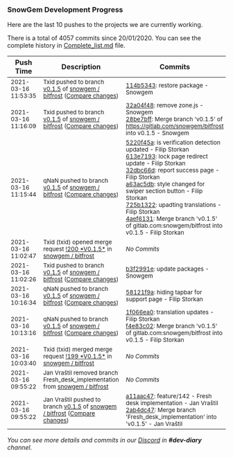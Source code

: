 
### SnowGem Development Progress

Here are the last 10 pushes to the projects we are currently working.

There is a total of 4057 commits since 20/01/2020. You can see the complete history in
 [Complete_list.md](Complete_list.md) file.

| Push Time | Description | Commits |
| --- | --- | --- |
| <sub>2021-03-16 11:53:35</sub> | <sub>Txid pushed to branch [v0\.1\.5](https://gitlab.com/snowgem/bitfrost/commits/v0.1.5) of [snowgem / bitfrost](https://gitlab.com/snowgem/bitfrost) ([Compare changes](https://gitlab.com/snowgem/bitfrost/compare/28be7bff604b0c130395245421f9a9e650d0c278...114b5343c34e406af963f6ebe0189124760edb9c))</sub> | <sub>[114b5343](https://gitlab.com/snowgem/bitfrost/-/commit/114b5343c34e406af963f6ebe0189124760edb9c): restore package - Snowgem</sub> |
| <sub>2021-03-16 11:16:09</sub> | <sub>Txid pushed to branch [v0\.1\.5](https://gitlab.com/snowgem/bitfrost/commits/v0.1.5) of [snowgem / bitfrost](https://gitlab.com/snowgem/bitfrost) ([Compare changes](https://gitlab.com/snowgem/bitfrost/compare/4aef61318c0d654744401a265dbd922f14d6651d...28be7bff604b0c130395245421f9a9e650d0c278))</sub> | <sub>[32a04f48](https://gitlab.com/snowgem/bitfrost/-/commit/32a04f48cf984564761d3648fdd2af2e22238491): remove zone.js - Snowgem<br>[28be7bff](https://gitlab.com/snowgem/bitfrost/-/commit/28be7bff604b0c130395245421f9a9e650d0c278): Merge branch 'v0.1.5' of https://gitlab.com/snowgem/bitfrost into v0.1.5 - Snowgem</sub> |
| <sub>2021-03-16 11:15:44</sub> | <sub>qNaN pushed to branch [v0\.1\.5](https://gitlab.com/snowgem/bitfrost/commits/v0.1.5) of [snowgem / bitfrost](https://gitlab.com/snowgem/bitfrost) ([Compare changes](https://gitlab.com/snowgem/bitfrost/compare/b3f2991e8a4d2066133dc40a2457b82f00c43b05...4aef61318c0d654744401a265dbd922f14d6651d))</sub> | <sub>[5220f45a](https://gitlab.com/snowgem/bitfrost/-/commit/5220f45a1b7e2f85ee3a9b2f630ae032afd33cd8): is verification detection updated - Filip Storkan<br>[613e7193](https://gitlab.com/snowgem/bitfrost/-/commit/613e71937398b42fe8f3ed38c8c92c1ecf7867f0): lock page redirect update - Filip Storkan<br>[32dbc66d](https://gitlab.com/snowgem/bitfrost/-/commit/32dbc66d7e9e5bd5b60f55d5ef944bb47f9885d0): report success page - Filip Storkan<br>[a63ac5db](https://gitlab.com/snowgem/bitfrost/-/commit/a63ac5db51c2603dc0f30809166e6ef425fe31dc): style changed for swiper section button - Filip Storkan<br>[725b1322](https://gitlab.com/snowgem/bitfrost/-/commit/725b13222282a63e247792ec0227eab746e96bca): upadting translations - Filip Storkan<br>[4aef6131](https://gitlab.com/snowgem/bitfrost/-/commit/4aef61318c0d654744401a265dbd922f14d6651d): Merge branch 'v0.1.5' of gitlab.com:snowgem/bitfrost into v0.1.5 - Filip Storkan</sub> |
| <sub>2021-03-16 11:02:47</sub> | <sub>Txid (txid) opened merge request [\!200 \*V0\.1\.5\*](https://gitlab.com/snowgem/bitfrost/-/merge_requests/200) in [snowgem / bitfrost](https://gitlab.com/snowgem/bitfrost)</sub> | <sub>_No Commits_</sub> |
| <sub>2021-03-16 11:02:26</sub> | <sub>Txid pushed to branch [v0\.1\.5](https://gitlab.com/snowgem/bitfrost/commits/v0.1.5) of [snowgem / bitfrost](https://gitlab.com/snowgem/bitfrost) ([Compare changes](https://gitlab.com/snowgem/bitfrost/compare/58121f9aaacd4d80faef076c32212bdcf277ffe6...b3f2991e8a4d2066133dc40a2457b82f00c43b05))</sub> | <sub>[b3f2991e](https://gitlab.com/snowgem/bitfrost/-/commit/b3f2991e8a4d2066133dc40a2457b82f00c43b05): update packages - Snowgem</sub> |
| <sub>2021-03-16 10:16:34</sub> | <sub>qNaN pushed to branch [v0\.1\.5](https://gitlab.com/snowgem/bitfrost/commits/v0.1.5) of [snowgem / bitfrost](https://gitlab.com/snowgem/bitfrost) ([Compare changes](https://gitlab.com/snowgem/bitfrost/compare/f4e83c025785ec56194e5d6e4eaa794aa5328d69...58121f9aaacd4d80faef076c32212bdcf277ffe6))</sub> | <sub>[58121f9a](https://gitlab.com/snowgem/bitfrost/-/commit/58121f9aaacd4d80faef076c32212bdcf277ffe6): hiding tapbar for support page - Filip Storkan</sub> |
| <sub>2021-03-16 10:13:16</sub> | <sub>qNaN pushed to branch [v0\.1\.5](https://gitlab.com/snowgem/bitfrost/commits/v0.1.5) of [snowgem / bitfrost](https://gitlab.com/snowgem/bitfrost) ([Compare changes](https://gitlab.com/snowgem/bitfrost/compare/2ab4dc474884c25b0f89e4e34f162ca8461e825c...f4e83c025785ec56194e5d6e4eaa794aa5328d69))</sub> | <sub>[1f066ea0](https://gitlab.com/snowgem/bitfrost/-/commit/1f066ea0ed5c97dfac9fd6ffefc54d1c88895d0f): translation updates - Filip Storkan<br>[f4e83c02](https://gitlab.com/snowgem/bitfrost/-/commit/f4e83c025785ec56194e5d6e4eaa794aa5328d69): Merge branch 'v0.1.5' of gitlab.com:snowgem/bitfrost into v0.1.5 - Filip Storkan</sub> |
| <sub>2021-03-16 10:03:40</sub> | <sub>Txid (txid) merged merge request [\!199 \*V0\.1\.5\*](https://gitlab.com/snowgem/bitfrost/-/merge_requests/199) in [snowgem / bitfrost](https://gitlab.com/snowgem/bitfrost)</sub> | <sub>_No Commits_</sub> |
| <sub>2021-03-16 09:55:22</sub> | <sub>Jan Vraštil removed branch Fresh_desk_implementation from [snowgem / bitfrost](https://gitlab.com/snowgem/bitfrost)</sub> | <sub>_No Commits_</sub> |
| <sub>2021-03-16 09:55:22</sub> | <sub>Jan Vraštil pushed to branch [v0\.1\.5](https://gitlab.com/snowgem/bitfrost/commits/v0.1.5) of [snowgem / bitfrost](https://gitlab.com/snowgem/bitfrost) ([Compare changes](https://gitlab.com/snowgem/bitfrost/compare/fc035ecfa6a5fa801b655a0e6f247c36fe8d2ffd...2ab4dc474884c25b0f89e4e34f162ca8461e825c))</sub> | <sub>[a11aac47](https://gitlab.com/snowgem/bitfrost/-/commit/a11aac473a22b77dbca1a0c7d5ec21526ebf4d56): feature/142 - Fresh desk implementation - Jan Vraštil<br>[2ab4dc47](https://gitlab.com/snowgem/bitfrost/-/commit/2ab4dc474884c25b0f89e4e34f162ca8461e825c): Merge branch 'Fresh_desk_implementation' into 'v0.1.5' - Jan Vraštil</sub> |

_You can see more details and commits in our [Discord](https://discord.gg/zumGnbg) in **#dev-diary** channel._
